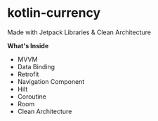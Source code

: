 # kotlin-currency
Made with Jetpack Libraries &amp; Clean Architecture

<b>What's Inside</b>
<ul>
  <li>MVVM</li>
  <li>Data Binding</li>
  <li>Retrofit</li>
  <li>Navigation Component</li>
  <li>Hilt</li>
  <li>Coroutine</li>
  <li>Room</li>
  <li>Clean Architecture</li>
</ul>
